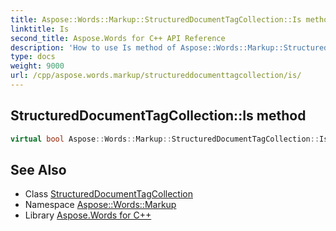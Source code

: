 ```yaml
---
title: Aspose::Words::Markup::StructuredDocumentTagCollection::Is method
linktitle: Is
second_title: Aspose.Words for C++ API Reference
description: 'How to use Is method of Aspose::Words::Markup::StructuredDocumentTagCollection class in C++.'
type: docs
weight: 9000
url: /cpp/aspose.words.markup/structureddocumenttagcollection/is/
---
```

## StructuredDocumentTagCollection::Is method




```cpp
virtual bool Aspose::Words::Markup::StructuredDocumentTagCollection::Is(const System::TypeInfo &target) const override
```

## See Also

* Class [StructuredDocumentTagCollection](../)
* Namespace [Aspose::Words::Markup](../../)
* Library [Aspose.Words for C++](../../../)

